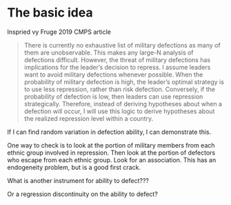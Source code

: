 # The basic idea

Inspried vy Fruge 2019 CMPS article

>  There is currently no exhaustive list of military defections as many of them are unobservable. This makes any large-N analysis of defections difficult. However, the threat of military defections has implications for the leader’s decision to repress. I assume leaders want to avoid military defections whenever possible. When the probability of military defection is high, the leader’s optimal strategy is to use less repression, rather than risk defection. Conversely, if the probability of defection is low, then leaders can use repression strategically. Therefore, instead of deriving hypotheses about when a defection will occur, I will use this logic to derive hypotheses about the realized repression level within a country.

If I can find random variation in defection ability, I can demonstrate this.

One way to check is to look at the portion of military members from each ethnic group involved in repression. Then look at the portion of defectors who escape from each ethnic group. Look for an association. This has an endogeneity problem, but is a good first crack.

What is another instrument for ability to defect???

Or a regression discontinuity on the ability to defect?

